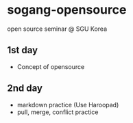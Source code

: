 # sogang-opensource
open source seminar @ SGU Korea

## 1st day
- Concept of opensource

## 2nd day
- markdown practice (Use Haroopad)
- pull, merge, conflict practice
